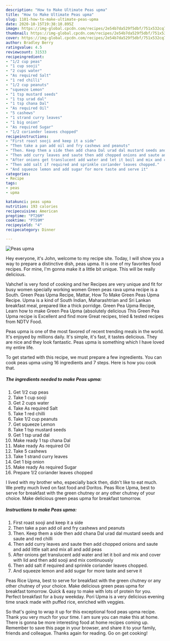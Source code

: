 ```yaml
---
description: "How to Make Ultimate Peas upma"
title: "How to Make Ultimate Peas upma"
slug: 1101-how-to-make-ultimate-peas-upma
date: 2020-10-15T19:38:10.895Z
image: https://img-global.cpcdn.com/recipes/2e54b7da529f5dbf/751x532cq70/peas-upma-recipe-main-photo.jpg
thumbnail: https://img-global.cpcdn.com/recipes/2e54b7da529f5dbf/751x532cq70/peas-upma-recipe-main-photo.jpg
cover: https://img-global.cpcdn.com/recipes/2e54b7da529f5dbf/751x532cq70/peas-upma-recipe-main-photo.jpg
author: Bradley Berry
ratingvalue: 4.5
reviewcount: 31533
recipeingredient:
- "1/2 cup peas"
- "1 cup sooji"
- "2 cups water"
- "As required Salt"
- "1 red chilli"
- "1/2 cup peanuts"
- "squeeze Lemon"
- "1 tsp mustard seeds"
- "1 tsp urad dal"
- "1 tsp chana Dal"
- "As required Oil"
- "5 cashews"
- "1 strand curry leaves"
- "1 big onion"
- "As required Sugar"
- "1/2 coriander leaves chopped"
recipeinstructions:
- "First roast sooji and keep it a side"
- "Then take a pan add oil and fry cashews and peanuts"
- "Then. Keep them a side then add chana Dal urad dal mustard seeds and saute and red chilli"
- "Then add curry leaves and saute then add chopped onions and saute and add little salt and mix all and add peas"
- "After onions get translucent add water and let it boil and mix and cover with lid and then add sooji and mix continuously"
- "Then add salt if required and sprinkle coriander leaves chopped."
- "And squeeze lemon and add sugar for more taste and serve it"
categories:
- Recipe
tags:
- peas
- upma

katakunci: peas upma 
nutrition: 193 calories
recipecuisine: American
preptime: "PT26M"
cooktime: "PT59M"
recipeyield: "4"
recipecategory: Dinner

---
```



![Peas upma](https://img-global.cpcdn.com/recipes/2e54b7da529f5dbf/751x532cq70/peas-upma-recipe-main-photo.jpg)

Hey everyone, it's John, welcome to my recipe site. Today, I will show you a way to prepare a distinctive dish, peas upma. It is one of my favorites food recipes. For mine, I'm gonna make it a little bit unique. This will be really delicious.

Vahchef is very fond of cooking and her Recipes are very unique and fit for busy women specially working women Green peas rava upma recipe is a South. Green Peas Upma Recipe, Mattar, How To Make Green Peas Upma Recipe. Upma is a kind of South Indian, Maharashtrian and Sri Lankan breakfast meal, prepared like a thick porridge. Green Pea Upma Recipe, Learn how to make Green Pea Upma (absolutely delicious This Green Pea Upma recipe is Excellent and find more Great recipes, tried &amp; tested recipes from NDTV Food.

Peas upma is one of the most favored of recent trending meals in the world. It's enjoyed by millions daily. It's simple, it's fast, it tastes delicious. They are nice and they look fantastic. Peas upma is something which I have loved my entire life.


To get started with this recipe, we must prepare a few ingredients. You can cook peas upma using 16 ingredients and 7 steps. Here is how you cook that.

<!--inarticleads1-->

##### The ingredients needed to make Peas upma:

1. Get 1/2 cup peas
1. Take 1 cup sooji
1. Get 2 cups water
1. Take As required Salt
1. Take 1 red chilli
1. Take 1/2 cup peanuts
1. Get squeeze Lemon
1. Take 1 tsp mustard seeds
1. Get 1 tsp urad dal
1. Make ready 1 tsp chana Dal
1. Make ready As required Oil
1. Take 5 cashews
1. Take 1 strand curry leaves
1. Get 1 big onion
1. Make ready As required Sugar
1. Prepare 1/2 coriander leaves chopped


I lived with my brother who, especially back then, didn&#39;t like to eat much. We pretty much lived on fast food and Doritos. Peas Rice Upma, best to serve for breakfast with the green chutney or any other chutney of your choice. Make delicious green peas upma for breakfast tomorrow. 

<!--inarticleads2-->

##### Instructions to make Peas upma:

1. First roast sooji and keep it a side
1. Then take a pan add oil and fry cashews and peanuts
1. Then. Keep them a side then add chana Dal urad dal mustard seeds and saute and red chilli
1. Then add curry leaves and saute then add chopped onions and saute and add little salt and mix all and add peas
1. After onions get translucent add water and let it boil and mix and cover with lid and then add sooji and mix continuously
1. Then add salt if required and sprinkle coriander leaves chopped.
1. And squeeze lemon and add sugar for more taste and serve it


Peas Rice Upma, best to serve for breakfast with the green chutney or any other chutney of your choice. Make delicious green peas upma for breakfast tomorrow. Quick &amp; easy to make with lots of protein for you. Perfect breakfast for a busy weekday. Pori Upma is a very delicious evening time snack made with puffed rice, enriched with veggies. 

So that's going to wrap it up for this exceptional food peas upma recipe. Thank you very much for your time. I am sure you can make this at home. There is gonna be more interesting food at home recipes coming up. Remember to save this page in your browser, and share it to your family, friends and colleague. Thanks again for reading. Go on get cooking!
